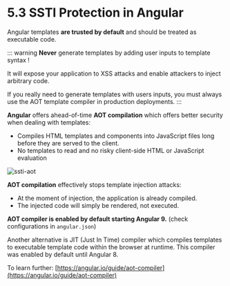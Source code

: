 # 5.3 SSTI Protection in Angular

Angular templates **are trusted by default** and should be treated as executable code.

::: warning
**Never** generate templates by adding user inputs to template syntax !

It will expose your application to XSS attacks and enable attackers to inject arbitrary code.

If you really need to generate templates with users inputs, you must always use the AOT template compiler in production deployments.
:::

**Angular** offers ahead-of-time **AOT compilation** which offers better security when dealing with templates:

- Compiles HTML templates and components into JavaScript files long before they are served to the client.
- No templates to read and no risky client-side HTML or JavaScript evaluation

![ssti-aot](../../assets/ssti-aot.png)

**AOT compilation** effectively stops template injection attacks:

- At the moment of injection, the application is already compiled.
- The injected code will simply be rendered, not executed.

**AOT compiler is enabled by default starting Angular 9.** (check configurations in `angular.json`)

Another alternative is JIT (Just In Time) compiler which compiles templates to executable template code within the browser at runtime.
This compiler was enabled by default until Angular 8.

To learn further: [https://angular.io/guide/aot-compiler](https://angular.io/guide/aot-compiler)